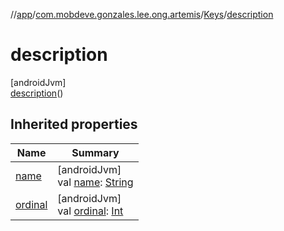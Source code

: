 //[app](../../../../index.md)/[com.mobdeve.gonzales.lee.ong.artemis](../../index.md)/[Keys](../index.md)/[description](index.md)

# description

[androidJvm]\
[description](index.md)()

## Inherited properties

| Name | Summary |
|---|---|
| [name](name.md) | [androidJvm]<br>val [name](name.md): [String](https://kotlinlang.org/api/latest/jvm/stdlib/kotlin/-string/index.html) |
| [ordinal](ordinal.md) | [androidJvm]<br>val [ordinal](ordinal.md): [Int](https://kotlinlang.org/api/latest/jvm/stdlib/kotlin/-int/index.html) |

